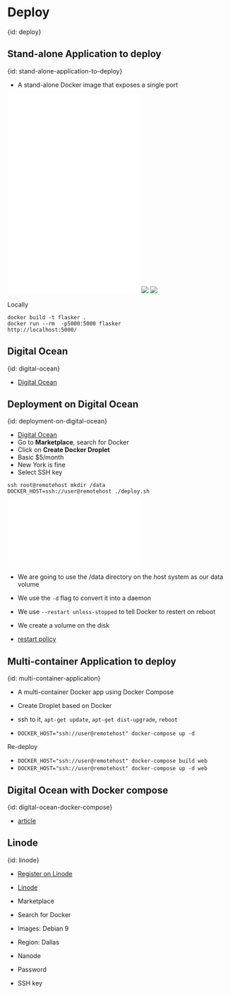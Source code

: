 # Deploy
{id: deploy}

## Stand-alone Application to deploy
{id: stand-alone-application-to-deploy}

* A stand-alone Docker image that exposes a single port

![](examples/deploy-stand-alone-python/app.py)
![](examples/deploy-stand-alone-python/test_app.py)
![](examples/deploy-stand-alone-python/requirements.txt)
![](examples/deploy-stand-alone-python/Dockerfile)
![](examples/deploy-stand-alone-python/.dockerignore)

Locally

```
docker build -t flasker .
docker run --rm  -p5000:5000 flasker
http://localhost:5000/
```

## Digital Ocean
{id: digital-ocean}

* [Digital Ocean](https://www.digitalocean.com/?refcode=0d4cc75b3a74)

## Deployment on Digital Ocean
{id: deployment-on-digital-ocean}


* [Digital Ocean](https://cloud.digitalocean.com/)
* Go to **Marketplace**, search for Docker
* Click on **Create Docker Droplet**
* Basic $5/month
* New York is fine
* Select SSH key

```
ssh root@remotehost mkdir /data
DOCKER_HOST=ssh://user@remotehost ./deploy.sh
```

![](examples/deploy-stand-alone-python/deploy.sh)

* We are going to use the /data directory on the host system as our data volume

* We use the `-d` flag to convert it into a daemon
* We use `--restart unless-stopped` to tell Docker to restert on reboot
* We create a volume on the disk


* [restart policy](https://docs.docker.com/config/containers/start-containers-automatically/)

## Multi-container Application to deploy
{id: multi-container-application}

* A multi-container Docker app using Docker Compose

* Create Droplet based on Docker
* ssh to it, `apt-get update`,  `apt-get dist-upgrade`, `reboot`
* `DOCKER_HOST="ssh://user@remotehost" docker-compose up -d`

Re-deploy

* `DOCKER_HOST="ssh://user@remotehost" docker-compose build web`
* `DOCKER_HOST="ssh://user@remotehost" docker-compose up -d web`

## Digital Ocean with Docker compose
{id: digital-ocean-docker-compose}

* [article](https://www.docker.com/blog/how-to-deploy-on-remote-docker-hosts-with-docker-compose/)


## Linode
{id: linode}

* [Register on Linode](https://www.linode.com/?r=cccf1376edd5c6f0b8eccb97e0741a1f24584e43)


* [Linode](https://cloud.linode.com/)
* Marketplace
* Search for Docker
* Images: Debian 9
* Region: Dallas
* Nanode
* Password
* SSH key

